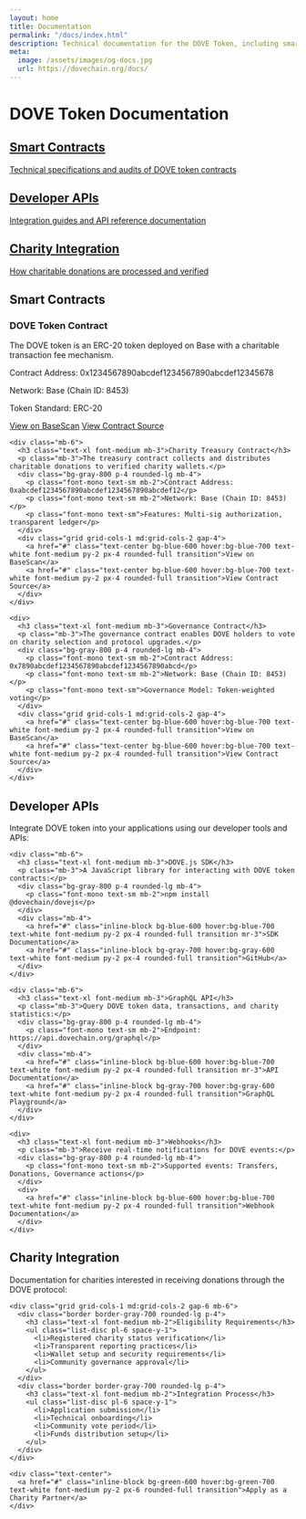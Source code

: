 ```yaml
---
layout: home
title: Documentation
permalink: "/docs/index.html"
description: Technical documentation for the DOVE Token, including smart contract information, integration guides, and API documentation.
meta:
  image: /assets/images/og-docs.jpg
  url: https://dovechain.org/docs/
---
```


<div class="container mx-auto px-4 py-16 max-w-7xl">
  <h1 class="text-4xl md:text-5xl font-bold text-center mb-8">DOVE Token Documentation</h1>
  
  <div class="grid grid-cols-1 md:grid-cols-3 gap-6 mb-12">
    <a href="#smart-contracts" class="bg-gray-900 rounded-lg p-6 hover:bg-gray-800 transition">
      <h2 class="text-xl font-semibold mb-2">Smart Contracts</h2>
      <p class="text-gray-400">Technical specifications and audits of DOVE token contracts</p>
    </a>
    <a href="#developer-apis" class="bg-gray-900 rounded-lg p-6 hover:bg-gray-800 transition">
      <h2 class="text-xl font-semibold mb-2">Developer APIs</h2>
      <p class="text-gray-400">Integration guides and API reference documentation</p>
    </a>
    <a href="#charity-integration" class="bg-gray-900 rounded-lg p-6 hover:bg-gray-800 transition">
      <h2 class="text-xl font-semibold mb-2">Charity Integration</h2>
      <p class="text-gray-400">How charitable donations are processed and verified</p>
    </a>
  </div>

  <div id="smart-contracts" class="bg-gray-900 rounded-lg p-8 mb-8 shadow-lg">
    <h2 class="text-2xl font-semibold mb-4">Smart Contracts</h2>
    <div class="mb-6">
      <h3 class="text-xl font-medium mb-3">DOVE Token Contract</h3>
      <p class="mb-3">The DOVE token is an ERC-20 token deployed on Base with a charitable transaction fee mechanism.</p>
      <div class="bg-gray-800 p-4 rounded-lg mb-4">
        <p class="font-mono text-sm mb-2">Contract Address: 0x1234567890abcdef1234567890abcdef12345678</p>
        <p class="font-mono text-sm mb-2">Network: Base (Chain ID: 8453)</p>
        <p class="font-mono text-sm">Token Standard: ERC-20</p>
      </div>
      <div class="grid grid-cols-1 md:grid-cols-2 gap-4">
        <a href="#" class="text-center bg-blue-600 hover:bg-blue-700 text-white font-medium py-2 px-4 rounded-full transition">View on BaseScan</a>
        <a href="#" class="text-center bg-blue-600 hover:bg-blue-700 text-white font-medium py-2 px-4 rounded-full transition">View Contract Source</a>
      </div>
    </div>
    
    <div class="mb-6">
      <h3 class="text-xl font-medium mb-3">Charity Treasury Contract</h3>
      <p class="mb-3">The treasury contract collects and distributes charitable donations to verified charity wallets.</p>
      <div class="bg-gray-800 p-4 rounded-lg mb-4">
        <p class="font-mono text-sm mb-2">Contract Address: 0xabcdef1234567890abcdef1234567890abcdef12</p>
        <p class="font-mono text-sm mb-2">Network: Base (Chain ID: 8453)</p>
        <p class="font-mono text-sm">Features: Multi-sig authorization, transparent ledger</p>
      </div>
      <div class="grid grid-cols-1 md:grid-cols-2 gap-4">
        <a href="#" class="text-center bg-blue-600 hover:bg-blue-700 text-white font-medium py-2 px-4 rounded-full transition">View on BaseScan</a>
        <a href="#" class="text-center bg-blue-600 hover:bg-blue-700 text-white font-medium py-2 px-4 rounded-full transition">View Contract Source</a>
      </div>
    </div>
    
    <div>
      <h3 class="text-xl font-medium mb-3">Governance Contract</h3>
      <p class="mb-3">The governance contract enables DOVE holders to vote on charity selection and protocol upgrades.</p>
      <div class="bg-gray-800 p-4 rounded-lg mb-4">
        <p class="font-mono text-sm mb-2">Contract Address: 0x7890abcdef1234567890abcdef1234567890abcd</p>
        <p class="font-mono text-sm mb-2">Network: Base (Chain ID: 8453)</p>
        <p class="font-mono text-sm">Governance Model: Token-weighted voting</p>
      </div>
      <div class="grid grid-cols-1 md:grid-cols-2 gap-4">
        <a href="#" class="text-center bg-blue-600 hover:bg-blue-700 text-white font-medium py-2 px-4 rounded-full transition">View on BaseScan</a>
        <a href="#" class="text-center bg-blue-600 hover:bg-blue-700 text-white font-medium py-2 px-4 rounded-full transition">View Contract Source</a>
      </div>
    </div>
  </div>

  <div id="developer-apis" class="bg-gray-900 rounded-lg p-8 mb-8 shadow-lg">
    <h2 class="text-2xl font-semibold mb-4">Developer APIs</h2>
    <p class="mb-6">Integrate DOVE token into your applications using our developer tools and APIs:</p>
    
    <div class="mb-6">
      <h3 class="text-xl font-medium mb-3">DOVE.js SDK</h3>
      <p class="mb-3">A JavaScript library for interacting with DOVE token contracts:</p>
      <div class="bg-gray-800 p-4 rounded-lg mb-4">
        <p class="font-mono text-sm mb-2">npm install @dovechain/dovejs</p>
      </div>
      <div class="mb-4">
        <a href="#" class="inline-block bg-blue-600 hover:bg-blue-700 text-white font-medium py-2 px-4 rounded-full transition mr-3">SDK Documentation</a>
        <a href="#" class="inline-block bg-gray-700 hover:bg-gray-600 text-white font-medium py-2 px-4 rounded-full transition">GitHub</a>
      </div>
    </div>
    
    <div class="mb-6">
      <h3 class="text-xl font-medium mb-3">GraphQL API</h3>
      <p class="mb-3">Query DOVE token data, transactions, and charity statistics:</p>
      <div class="bg-gray-800 p-4 rounded-lg mb-4">
        <p class="font-mono text-sm mb-2">Endpoint: https://api.dovechain.org/graphql</p>
      </div>
      <div class="mb-4">
        <a href="#" class="inline-block bg-blue-600 hover:bg-blue-700 text-white font-medium py-2 px-4 rounded-full transition mr-3">API Documentation</a>
        <a href="#" class="inline-block bg-gray-700 hover:bg-gray-600 text-white font-medium py-2 px-4 rounded-full transition">GraphQL Playground</a>
      </div>
    </div>
    
    <div>
      <h3 class="text-xl font-medium mb-3">Webhooks</h3>
      <p class="mb-3">Receive real-time notifications for DOVE events:</p>
      <div class="bg-gray-800 p-4 rounded-lg mb-4">
        <p class="font-mono text-sm mb-2">Supported events: Transfers, Donations, Governance actions</p>
      </div>
      <div>
        <a href="#" class="inline-block bg-blue-600 hover:bg-blue-700 text-white font-medium py-2 px-4 rounded-full transition">Webhook Documentation</a>
      </div>
    </div>
  </div>

  <div id="charity-integration" class="bg-gray-900 rounded-lg p-8 shadow-lg">
    <h2 class="text-2xl font-semibold mb-4">Charity Integration</h2>
    <p class="mb-6">Documentation for charities interested in receiving donations through the DOVE protocol:</p>
    
    <div class="grid grid-cols-1 md:grid-cols-2 gap-6 mb-6">
      <div class="border border-gray-700 rounded-lg p-4">
        <h3 class="text-xl font-medium mb-2">Eligibility Requirements</h3>
        <ul class="list-disc pl-6 space-y-1">
          <li>Registered charity status verification</li>
          <li>Transparent reporting practices</li>
          <li>Wallet setup and security requirements</li>
          <li>Community governance approval</li>
        </ul>
      </div>
      <div class="border border-gray-700 rounded-lg p-4">
        <h3 class="text-xl font-medium mb-2">Integration Process</h3>
        <ul class="list-disc pl-6 space-y-1">
          <li>Application submission</li>
          <li>Technical onboarding</li>
          <li>Community vote period</li>
          <li>Funds distribution setup</li>
        </ul>
      </div>
    </div>
    
    <div class="text-center">
      <a href="#" class="inline-block bg-green-600 hover:bg-green-700 text-white font-medium py-2 px-6 rounded-full transition">Apply as a Charity Partner</a>
    </div>
  </div>
</div>
